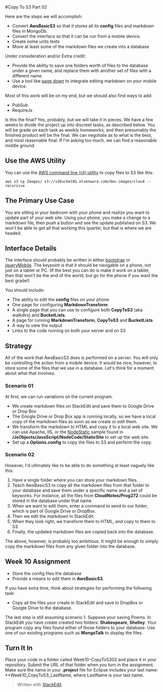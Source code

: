 #Copy To S3 Part 02

Here are the steps we will accomplish:

- Convert **AwsBasicS3** so that it stores all its **config** files and markdown files in MongoDb.
- Convert the interface so that it can be run from a mobile device.
- Create some units tests
- Move at least some of the markdown files we create into a database

Under consideration and/or Extra credit:

- Provide the ability to save one folders worth of files to the database under a given name, and replace them with another set of files with a different name.
- Use a tool like [page down](http://code.google.com/p/pagedown/) to integrate editing markdown on your mobile device.

Most of this work will be on my end, but we should also find ways to add:

- PubSub
- RequireJs

Is this the final? Yes, probably, but we will take it in pieces. We have a few weeks to divide the project up into discreet tasks, as described below. You will be grade on each task as weekly homeworks, and then presumably the finished product will be the final. We can negotiate as to what is the best, and most reasonable final. If I'm asking too much, we can find a reasonable middle ground.

## Use the AWS Utility

You can use the [AWS command line (cli) utility](https://github.com/aws/aws-cli) to copy files to S3 like this:

```
aws s3 cp Images/ s3://s3bucket01.elvenware.com/dev-images/cloud --recursive
```



## The Primary Use Case

You are sitting in your bedroom with your phone and realize you want to update part of your web site. Using your phone, you make a change to a markdown file, then push a button and see the update published on S3. We won't be able to get all that working this quarter, but that is where we are headed.

## Interface Details

The interface should probably be written in either [bootstrap](http://getbootstrap.com/) or [jqueryMobile](http://jquerymobile.com/). The keypoint is that it should be navigable on a phone, not just on a tablet or PC. (If the best you can do is make it work on a tablet, then that won't be the end of the world, but go for the phone if you want the best grade!)

You should include:

- The ability to edit the **config** files on your phone
- One page for configuring **MarkdownTransform**
- A single page that you can use to configure both **CopyToS3** (aka walkdirs) and **BucketLists**.
- A page for running **MarkdownTransform**, **CopyToS3** and **BucketLists**
- A way to view the output
- Links to the code running on both your server and on S3

## Strategy

All of the work that AwsBasicS3 does is performed on a server. You will only be controlling the action from a mobile device. It would be nice, however, to store some of the files that we use in a database. Let's think for a moment about what that involves.

### Scenario 01

At first, we can run variations on the current program.

- We create markdown files on StackEdit and save them to Google Drive or Drop Box
- The Google Drive or Drop Box app is running locally, so we have a local copy of the markdown files as soon as we create or edit them.
- We transform the markdown to HTML and copy it to a local web site. We can use Apache, IIS, or the [NodeStatic](https://github.com/cloudhead/node-static) sample found in **/JsObjects/JavaScript/NodeCode/StaticSite** to set up the web site.
- Set up a **Options.config** to copy the files to S3 and perform the copy.

### Scenario 02

However, I'd ultimately like to be able to do something at least vaguely like this:

 1. Have a single folder where you can store your markdown files.
 2. Teach AwsBasicS3 to copy all the markdown files from that folder to your database and save them under a specific name and a     set of keyworks. For instance, all the files from **CloudNotes/Prog272**
    could be stored in the database under that name.
 3. When we want to edit them, enter a command to send to our folder, which is part of Google Drive or DropBox.
 4. Then we edit the markdown in StackEdit.
 5. When they look right, we transform them to HTML, and copy to them to S3.
 6. Finally, the updated markdown files are copied back into the database.

The above, however, is probably too ambitious. It might be enough to simply copy the markdown files from any given folder into the database.

## Week 10 Assignment

- Store the config files the database
- Provide a means to edit them in **AwsBasicS3**.

If you have extra time, think about strategies for performing the following task:

- Copy all the files your create in StackEdit and save to DropBox or Google Drive to the database.

The last step is still assuming scenario 1. Suppose your saving Poems. In StackEdit you have create created two folders: **Shakespeare**, **Shelley**. Your program copy any files found either of those folders to your database. Use one of our existing programs such as **MongoTalk** to display the files.

## Turn It In

Place your code in a folder called Week10-CopyToS302 and place it in your repository. Submit the URL of that folder when you turn in the assignment. Make sure the name in your **.project** file for Eclipse includes your last name: **Week10_CopyToS3_LastName, where LastName is your last name.



> Written with [StackEdit](https://stackedit.io/).
